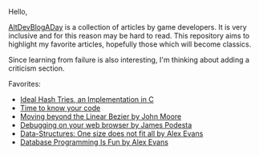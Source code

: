 Hello, 

[AltDevBlogADay](http://altdevblogaday.org/2011/01/15/it-begins/) is a collection of articles by game developers. It is very inclusive and for this reason may be hard to read. This repository aims to highlight my favorite articles, hopefully those which will become classics. 

Since learning from failure is also interesting, I'm thinking about adding a criticism section.

Favorites:

* [Ideal Hash Tries, an Implementation in C](http://altdevblogaday.org/2011/03/22/ideal-hash-tries-an-implementation-in-c/)
* [Time to know your code](http://altdevblogaday.org/2011/03/22/time-to-know-your-code/)
* [Moving beyond the Linear Bezier by John Moore](http://altdevblogaday.org/2011/03/21/moving-beyond-the-linear-bezier/)
* [Debugging on your web browser by James Podesta](http://altdevblogaday.org/2011/03/15/debugging-on-your-web-browser/)
* [Data-Structures: One size does not fit all by Alex Evans](http://altdevblogaday.org/2011/02/15/data-structures-one-size-does-not-fit-all/)
* [Database Programming Is Fun by Alex Evans](http://altdevblogaday.org/2011/03/07/database-programming-is-fun/)
